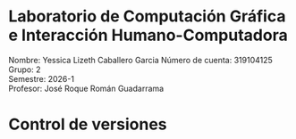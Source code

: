 # Laboratorio de Computación Gráfica e Interacción Humano-Computadora

Nombre: Yessica Lizeth Caballero Garcia
Número de cuenta: 319104125
Grupo: 2  
Semestre: 2026-1  
Profesor: José Roque Román Guadarrama  


# Control de versiones  
